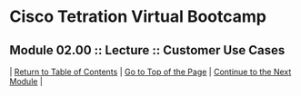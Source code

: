 # Cisco Tetration Virtual Bootcamp
  
## Module 02.00 :: Lecture :: Customer Use Cases


| [Return to Table of Contents](https://tetration.guru/bootcamp/) | [Go to Top of the Page](README.md) | [Continue to the Next Module](../module_03/) |
